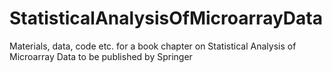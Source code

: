 # StatisticalAnalysisOfMicroarrayData
Materials, data, code etc. for a book chapter on Statistical Analysis of Microarray Data to be published by Springer
